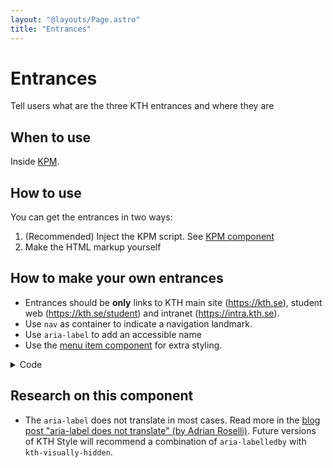 ```yaml
---
layout: "@layouts/Page.astro"
title: "Entrances"
---
```


# Entrances

<p class="lead">Tell users what are the three KTH entrances and where they are</p>

## When to use

Inside [KPM](./kpm).

## How to use

You can get the entrances in two ways:

1. (Recommended) Inject the KPM script. See [KPM component](./kpm)
2. Make the HTML markup yourself

## How to make your own entrances

- Entrances should be **only** links to KTH main site (https://kth.se), student web (https://kth.se/student) and intranet (https://intra.kth.se).
- Use `nav` as container to indicate a navigation landmark.
- Use `aria-label` to add an accessible name
- Use the [menu item component](./menu-item) for extra styling.

<details>
<summary>Code</summary>

```html
<nav class="kth-entrances" aria-label="Ingångar">
  <ul>
    <li>
      <a class="kth-menu-item" href="https://kth.se">
        <span>kth.se</span>
      </a>
    </li>
    <li>
      <a class="kth-menu-item" href="https://kth.se/student">
        <span>Studentwebben</span>
      </a>
    </li>
    <li>
      <a class="kth-menu-item" href="https://intra.kth.se" aria-current="true">
        <span>Intranät</span>
      </a>
    </li>
  </ul>
</nav>
```

</details>

## Research on this component

- The `aria-label` does not translate in most cases. Read more in the [blog post "aria-label does not translate" (by Adrian Roselli)](https://adrianroselli.com/2019/11/aria-label-does-not-translate.html). Future versions of KTH Style will recommend a combination of `aria-labelledby` with `kth-visually-hidden`.
